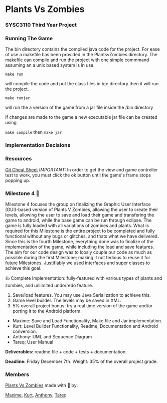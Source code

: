# Plants Vs Zombies
### SYSC3110 Third Year Project

### Running The Game
The bin directory contains the compiled java code for the project.
For ease of use a makefile has been provided in the PlantsvZombies directory. 
The makefile can compile and run the project with one simple commmand assuming
an a unix based system is in use.

`make run` 

will compile the code and put the class files in `bin` directory then it will
run the project.

`make runjar`

will run the a version of the game from a jar file inside the /bin directory 

If changes are made to the game a new executable jar file can be created using 

`make compile` then `make jar`

### Implementation Decisions

### Resources
[Git Cheat Sheet](https://services.github.com/on-demand/downloads/github-git-cheat-sheet/)
*IMPORTANT:* In order to get the view and game controller test to work, you must click the ok button until the game's frame stops popping up.

### Milestone 4 :rocket:
Milestone 4 focuses the group on finalizing the Graphic User Interface (GUI)-based version of Plants V Zombies, allowing the user to create their levels, allowing the user to save and load their game and transfering the game to android, while the base game can be run through  eclipse. The game is fully loaded with all variations of zombies and plants.  What is required for this Milestone is the entire project to be completed and fully functional without any bugs or glitches, and thats what we have delivered. Since this is the fourth  Milestone, everything done was to finalize of the implementation of the game, while including the load and save features. The aim for our code design was to loosly couple our code as much as possible during the first Milestone; making it not tedious to reuse it for future Milestones. Justifiably we used interfaces and super classes to achieve this goal. 

 :+1: Complete Implementation: fully-featured with various types of plants and zombies, and unlimited undo/redo feature.

1. Save/load features. You may use Java Serialization to achieve this. 
2. Game level builder. The levels may be saved in XML. 
3. 5% overall project bonus: try a real time version of the game and/or porting it to the Android platform.

* Maxime: Save and Load Functionality, Make file and Jar implementation.
* Kurt: Level Builder Functionality, Readme, Documentation and Android conversion. 
* Anthony: UML and Sequence Diagram
* Tareq: User Manual

**Deliverables:** readme file + code + tests + documentation.

**Deadline:** Friday December 7th. Weight: 35% of the overall project grade.

### Members
[Plants Vs Zombies](https://github.com/KB-R/Snake_Squad) made with :purple_heart: by:

[Maxime](https://github.com/MaximeNdutiye), 
[Kurt](https://github.com/KB-R), 
[Anthony](https://github.com/anthonymaevskipopov), 
[Tareq](https://github.com/hanafiswag)
